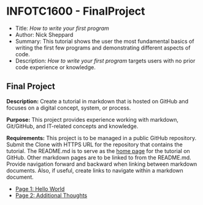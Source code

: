 # INFOTC1600 - FinalProject
* Title: *How to write your first program*
* Author: Nick Sheppard
* Summary: This tutorial shows the user the most fundamental basics of writing the first few programs and demonstrating different aspects of code.
* Description: *How to write your first program* targets users with no prior code experience or knowledge. 

## Final Project

**Description:** Create a tutorial in markdown that is hosted on GitHub and focuses on a digital concept, system, or process.

**Purpose:** This project provides experience working with markdown, Git/GitHub, and IT-related concepts and knowledge.

**Requirements:** This project is to be managed in a public GitHub repository. Submit the Clone with HTTPS URL for the repository that contains the tutorial. 
The README.md is to serve as the [home page](https://en.wikipedia.org/wiki/Home_page) for the tutorial on GitHub. Other markdown pages are to be linked to from the README.md. Provide navigation forward and backward when linking between markdown documents. Also, if useful, create links to navigate within a markdown document.


- [Page 1: Hello World](Page1.md)
- [Page 2: Additional Thoughts](Page2.md)
<!-- - [Page 3: Mizzou](Page3.md)
- [Page 4: Good Boy](Page4.md)
- [Page 5: Fun Pictures](Page5.md)
 -->
